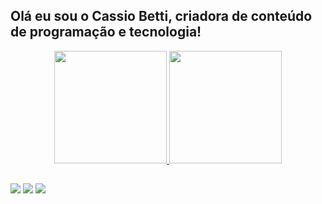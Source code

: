 ## Olá eu sou o Cassio Betti, criadora de conteúdo de programação e tecnologia!
<div align="center">
  <a href="https://github.com/cassiobetti">
  <img height="180em" src="https://github-readme-stats.vercel.app/api?username=cassiobetti&show_icons=true&theme=highcontrast&include_all_commits=true&count_private=true"/>
  <img height="180em" src="https://github-readme-stats.vercel.app/api/top-langs/?username=cassiobetti&layout=compact&langs_count=7&theme=highcontrast"/>
</div>

  ##
 
<div> 
 
  <a href="https://instagram.com/cassiobetti" target="_blank"><img src="https://img.shields.io/badge/-Instagram-%23E4405F?style=for-the-badge&logo=instagram&logoColor=white" target="_blank"></a>
  <a href = "mailto:cassio_betti@yahoo.com.br"><img src="https://img.shields.io/badge/-Yahoo-%23333?style=for-the-badge&logo=gmail&logoColor=white" target="_blank"></a>
  <a href="https://www.linkedin.com/in/cassio-betti-739a0021a/" target="_blank"><img src="https://img.shields.io/badge/-LinkedIn-%230077B5?style=for-the-badge&logo=linkedin&logoColor=white" target="_blank"></a> 
 
  
 
</div>
